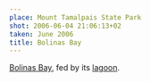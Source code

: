 ```yaml
---
place: Mount Tamalpais State Park
shot: 2006-06-04 21:06:13+02
taken: June 2006
title: Bolinas Bay
---
```


[Bolinas Bay](http://en.wikipedia.org/wiki/Bolinas_Bay), fed by its [lagoon](http://en.wikipedia.org/wiki/Bolinas_Lagoon).
